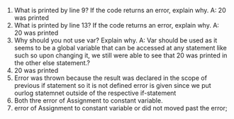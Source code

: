 1. What is printed by line 9? If the code returns an error, explain why.
A: 20 was printed
2. What is printed by line 13? If the code returns an error, explain why. 
A: 20 was printed
3. Why should you not use var? Explain why. 
A: Var should be used as it seems to be a global variable that can be accessed at any statement like such so upon changing it, we still were able to see that 20 was printed in the other else statement.?
4. 20 was printed
5. Error was thrown because the result was declared in the scope of previous if statement so it is not defined error is given since we put ourlog statemnet outside of the respective if-statement
6. Both thre error of Assignment to constant variable.
7. error of Assignment to constant variable or did not moved past the error;
   
